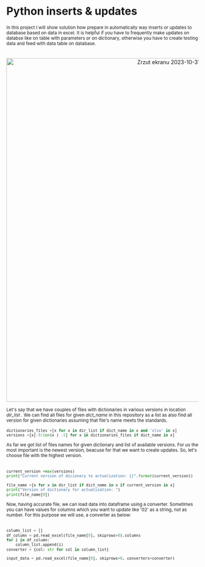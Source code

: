 # Python inserts & updates

<sub/>
In this project I will show solution how prepare in automatically way inserts or updates to database based on data in excel. It is helpful if you have to frequently make updates on databse like on table with parameters or on dictionary, otherwise you have to create testing data and feed with data table on database. </sub>

<br/>
</br>

<p align="center">
<img width="901" alt="Zrzut ekranu 2023-10-31 o 16 17 18" src="https://github.com/eda6767/python_inserts_updates/assets/102791467/c32c52a6-6951-46d6-98db-d53ce526a3e6">
</p>


<sub/> Let's say that we have couples of files with dictionaries in various versions in location _dir_list_ . We can find all files for given _dict_name_ in this repository as a list as also find all version for given dictionaries assuming that file's name meets the standards.</sub>


<sub/>

```python
dictionaries_files =[x for x in dir_list if dict_name in x and 'xlsx' in x]
versions =[x[-9:len(x ) -5] for x in dictionaries_files if dict_name in x]
```

</sub>

<sub>
As far we got list of files names for given dictionary and list of available versions. For us the most important is the newest version, beacuse for that we want to create updates. So, let's choose file with the highest version. </sub> 

<br/>
</br>

<sub/>

```python
current_version =max(versions)
print("Current version of dicionary to actualization: {}".format(current_version))

file_name =[x for x in dir_list if dict_name in x if current_version in x]
print("Version of dictionary for actualization: ")
print(file_name[0])

```
</sub>




<sub/>
Now, having accurate file, we can load data into dataframe using a converter. Sometimes you can have values for columns which you want to update like '02' as a string, not as number. For this purpose we will use, a converter as below: </sub>

<br/>
</br>

<sub/>

```python
column_list = []
df_column = pd.read_excel(file_name[0], skiprows=0).columns
for i in df_column:
    column_list.append(i)
converter = {col: str for col in column_list}

input_data = pd.read_excel(file_name[0], skiprows=0, converters=converter)
```
<br/>
</br>

</sub>
